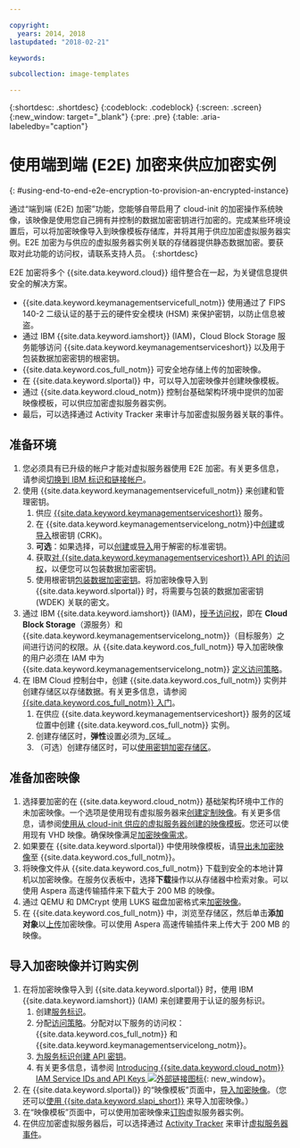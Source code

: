 ```yaml
---

copyright:
  years: 2014, 2018
lastupdated: "2018-02-21"

keywords:

subcollection: image-templates

---
```


{:shortdesc: .shortdesc}
{:codeblock: .codeblock}
{:screen: .screen}
{:new_window: target="_blank"}
{:pre: .pre}
{:table: .aria-labeledby="caption"}


# 使用端到端 (E2E) 加密来供应加密实例
{: #using-end-to-end-e2e-encryption-to-provision-an-encrypted-instance}

通过“端到端 (E2E) 加密”功能，您能够自带启用了 cloud-init 的加密操作系统映像，该映像是使用您自己拥有并控制的数据加密密钥进行加密的。完成某些环境设置后，可以将加密映像导入到映像模板存储库，并将其用于供应加密虚拟服务器实例。E2E 加密为与供应的虚拟服务器实例关联的存储器提供静态数据加密。要获取对此功能的访问权，请联系支持人员。
{:shortdesc}

E2E 加密将多个 {{site.data.keyword.cloud}} 组件整合在一起，为关键信息提供安全的解决方案。

* {{site.data.keyword.keymanagementservicefull_notm}} 使用通过了 FIPS 140-2 二级认证的基于云的硬件安全模块 (HSM) 来保护密钥，以防止信息被盗。
* 通过 IBM {{site.data.keyword.iamshort}} (IAM)，Cloud Block Storage 服务能够访问 {{site.data.keyword.keymanagementserviceshort}} 以及用于包装数据加密密钥的根密钥。
* {{site.data.keyword.cos_full_notm}} 可安全地存储上传的加密映像。
* 在 {{site.data.keyword.slportal}} 中，可以导入加密映像并创建映像模板。
* 通过 {{site.data.keyword.cloud_notm}} 控制台基础架构环境中提供的加密映像模板，可以供应加密虚拟服务器实例。
* 最后，可以选择通过 Activity Tracker 来审计与加密虚拟服务器关联的事件。

## 准备环境

1. 您必须具有已升级的帐户才能对虚拟服务器使用 E2E 加密。有关更多信息，请参阅[切换到 IBM 标识和链接帐户](/docs/account?topic=account-unifyingaccounts)。
2. 使用 {{site.data.keyword.keymanagementservicefull_notm}} 来创建和管理密钥。
      1. 供应 [{{site.data.keyword.keymanagementserviceshort}}](/docs/services/key-protect?topic=key-protect-provision#provision) 服务。
      2. 在 {{site.data.keyword.keymanagementservicelong_notm}}中[创建](/docs/services/key-protect?topic=key-protect-create-root-keys#create-root-keys)或[导入](/docs/services/key-protect?topic=key-protect-import-root-keys#import-root-keys)根密钥 (CRK)。
      3. **可选**：如果选择，可以[创建](/docs/services/key-protect?topic=key-protect-create-standard-keys#create-standard-keys)或[导入](/docs/services/key-protect?topic=key-protect-import-standard-keys#import-standard-keys)用于解密的标准密钥。
      4. 获取[对 {{site.data.keyword.keymanagementserviceshort}} API 的访问权](/docs/services/key-protect?topic=key-protect-set-up-api#set-up-api)，以便您可以包装数据加密密钥。
      5. 使用根密钥[包装数据加密密钥](/docs/services/key-protect?topic=key-protect-wrap-keys#wrap-keys)。将加密映像导入到 {{site.data.keyword.slportal}} 时，将需要与包装的数据加密密钥 (WDEK) 关联的密文。
3. 通过 IBM {{site.data.keyword.iamshort}} (IAM)，[授予访问权](/docs/iam?topic=iam-serviceauth#create-an-authorization)，即在 **Cloud Block Storage**（源服务）和 {{site.data.keyword.keymanagementservicelong_notm}}（目标服务）之间进行访问的权限。从 {{site.data.keyword.cos_full_notm}} 导入加密映像的用户必须在 IAM 中为 {{site.data.keyword.keymanagementservicelong_notm}} [定义访问策略](/docs/iam?topic=iam-userroles)。
4. 在 IBM Cloud 控制台中，创建 {{site.data.keyword.cos_full_notm}} 实例并创建存储区以存储数据。有关更多信息，请参阅 [{{site.data.keyword.cos_full_notm}} 入门](/docs/services/cloud-object-storage?topic=cloud-object-storage-getting-started-console-#getting-started-console-)。
      1. 在供应 {{site.data.keyword.keymanagementserviceshort}} 服务的区域位置中创建 {{site.data.keyword.cos_full_notm}} 实例。
      2. 创建存储区时，**弹性**设置必须为_区域_。
      3. （可选）创建存储区时，可以[使用密钥加密存储区](/docs/services/cloud-object-storage/basics?topic=cloud-object-storage-manage-encryption#sse-kp)。   

## 准备加密映像

1. 选择要加密的在 {{site.data.keyword.cloud_notm}} 基础架构环境中工作的未加密映像。一个选项是使用现有虚拟服务器来[创建定制映像](/docs/infrastructure/image-templates?topic=image-templates-creating-an-image-template)。有关更多信息，请参阅[使用从 cloud-init 供应的虚拟服务器创建的映像模板](/docs/infrastructure/image-templates?topic=image-templates-provisioning-with-a-cloud-init-enabled-image#work-with-a-standard-image-created-from-a-cloud-init-provisioned-virtual-server)。您还可以使用现有 VHD 映像。确保映像满足[加密映像需求](/docs/infrastructure/image-templates?topic=image-templates-creating-an-encrypted-image#encrypted-image-reqs)。
2. 如果要在 {{site.data.keyword.slportal}} 中使用映像模板，请[导出未加密映像](/docs/infrastructure/image-templates?topic=image-templates-exporting-to-ibm-cos)至 {{site.data.keyword.cos_full_notm}}。
3. 将映像文件从 {{site.data.keyword.cos_full_notm}} 下载到安全的本地计算机以加密映像。在服务仪表板中，选择**下载**操作以从存储器中检索对象。可以使用 Aspera 高速传输插件来下载大于 200 MB 的映像。
4. 通过 QEMU 和 DMCrypt 使用 LUKS 磁盘加密格式来[加密映像](/docs/infrastructure/image-templates?topic=image-templates-creating-an-encrypted-image#luks-disk-encryption)。
5. 在 {{site.data.keyword.cos_full_notm}} 中，浏览至存储区，然后单击**添加对象**以[上传](/docs/services/cloud-object-storage/basics?topic=cloud-object-storage-upload-data#uploading-data)加密映像。可以使用 Aspera 高速传输插件来上传大于 200 MB 的映像。

## 导入加密映像并订购实例

1. 在将加密映像导入到 {{site.data.keyword.slportal}} 时，使用 IBM {{site.data.keyword.iamshort}} (IAM) 来创建要用于认证的服务标识。
      1. 创建[服务标识](/docs/iam?topic=iam-serviceids#serviceids)。
      2. 分配[访问策略](/docs/iam?topic=iam-serviceidpolicy#serviceidpolicy)。分配对以下服务的访问权：{{site.data.keyword.cos_full_notm}} 和 {{site.data.keyword.keymanagementservicelong_notm}}。
      3. [为服务标识创建 API 密钥](/docs/iam?topic=iam-serviceidapikeys#creating-an-api-key-for-a-service-id)。
      4. 有关更多信息，请参阅 [Introducing {{site.data.keyword.cloud_notm}} IAM Service IDs and API Keys ![外部链接图标](../../icons/launch-glyph.svg "外部链接图标")](https://www.ibm.com/blogs/bluemix/2017/10/introducing-ibm-cloud-iam-service-ids-api-keys/){: new_window}。
2. 在 {{site.data.keyword.slportal}} 的“映像模板”页面中，[导入加密映像](/docs/infrastructure/image-templates?topic=image-templates-preparing-and-importing-images#import-icos)。（您还可以[使用 {{site.data.keyword.slapi_short}}](/docs/infrastructure/image-templates?topic=image-templates-importing-an-encrypted-image-by-using-the-softlayer-api) 来导入加密映像。）
3. 在“映像模板”页面中，可以使用加密映像来[订购](/docs/infrastructure/image-templates?topic=image-templates-ordering-an-instance-from-an-image-template)虚拟服务器实例。
4. 在供应加密虚拟服务器后，可以选择通过 [Activity Tracker](/docs/services/cloud-activity-tracker?topic=cloud-activity-tracker-activity_tracker_ov) 来审计[虚拟服务器事件](/docs/vsi?topic=virtual-servers-at_events#at_events)。
